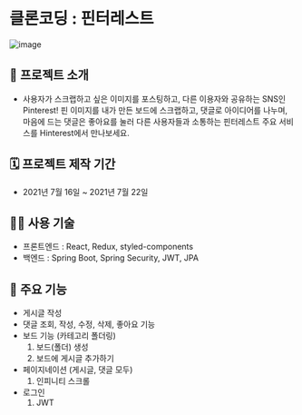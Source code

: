 # 클론코딩 : 핀터레스트

![image](https://user-images.githubusercontent.com/78004949/126667061-1543fc4d-99b1-4f99-afd4-97966883bbce.png)

## 📖 프로젝트 소개

- 사용자가 스크랩하고 싶은 이미지를 포스팅하고, 다른 이용자와 공유하는 SNS인 Pinterest! 핀 이미지를 내가 만든 보드에 스크랩하고, 댓글로 아이디어를 나누며, 마음에 드는 댓글은 좋아요를 눌러 다른 사용자들과 소통하는 핀터레스트 주요 서비스를 Hinterest에서 만나보세요.

## 🗓  프로젝트 제작 기간

- 2021년 7월 16일 ~ 2021년 7월 22일

## 👨‍🔧  사용 기술

- 프론트엔드 : React, Redux, styled-components
- 백엔드 : Spring Boot, Spring Security, JWT, JPA

## 💾  주요 기능

- 게시글 작성
- 댓글 조회, 작성, 수정, 삭제, 좋아요 기능
- 보드 기능 (카테고리 폴더링)
    1. 보드(폴더) 생성
    2. 보드에 게시글 추가하기
- 페이지네이션 (게시글, 댓글 모두)
    1. 인피니티 스크롤
- 로그인
    1. JWT

